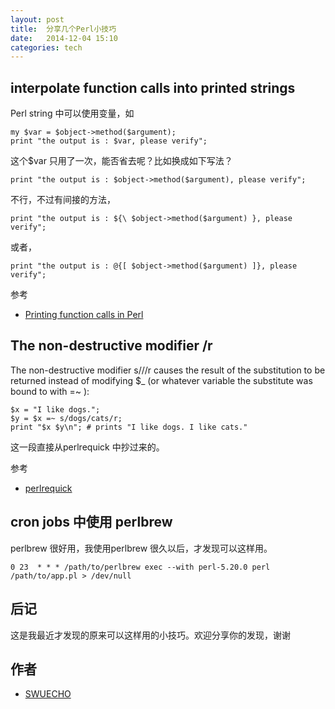 ```yaml
---
layout: post
title:  分享几个Perl小技巧
date:   2014-12-04 15:10 
categories: tech 
---
```




##  interpolate function calls into printed strings

Perl string 中可以使用变量，如

    my $var = $object->method($argument);
    print "the output is : $var, please verify";

这个$var 只用了一次，能否省去呢？比如换成如下写法？
  
    print "the output is : $object->method($argument), please verify";

不行，不过有间接的方法，
  
    print "the output is : ${\ $object->method($argument) }, please verify";

或者，
  
    print "the output is : @{[ $object->method($argument) ]}, please verify";

参考
  
* [Printing function calls in Perl](http://leonerds-code.blogspot.com/2014_11_01_archive.html)


## The non-destructive modifier /r

The non-destructive modifier s///r causes the result of the substitution to be returned instead of modifying $_
 (or whatever variable the substitute was bound to with =~ ):

    $x = "I like dogs.";
    $y = $x =~ s/dogs/cats/r;
    print "$x $y\n"; # prints "I like dogs. I like cats."

这一段直接从perlrequick 中抄过来的。
  
参考

* [perlrequick](http://perldoc.perl.org/perlrequick.html)


## cron jobs 中使用 perlbrew
  
perlbrew 很好用，我使用perlbrew 很久以后，才发现可以这样用。
  
    0 23  * * * /path/to/perlbrew exec --with perl-5.20.0 perl /path/to/app.pl > /dev/null
  
## 后记

这是我最近才发现的原来可以这样用的小技巧。欢迎分享你的发现，谢谢
  
## 作者  

* [SWUECHO](https://metacpan.org/author/SWUECHO)

